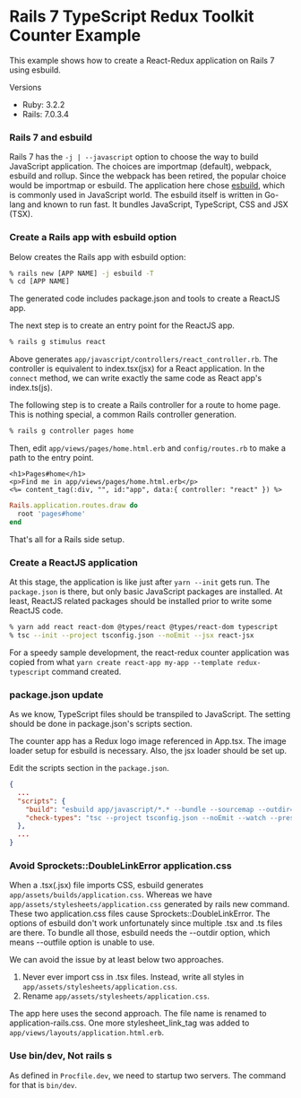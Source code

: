 # Rails 7 TypeScript Redux Toolkit Counter Example

This example shows how to create a React-Redux application on Rails 7 using esbuild.

Versions
- Ruby: 3.2.2
- Rails: 7.0.3.4

### Rails 7 and esbuild

Rails 7 has the `-j | --javascript` option to choose the way to build JavaScript application.
The choices are importmap (default), webpack, esbuild and rollup.
Since the webpack has been retired, the popular choice would be importmap or esbuild.
The application here chose [esbuild](https://esbuild.github.io/), which is commonly used in JavaScript world.
The esbuild itself is written in Go-lang and known to run fast.
It bundles JavaScript, TypeScript, CSS and JSX (TSX).


### Create a Rails app with esbuild option

Below creates the Rails app with esbuild option:

```bash
% rails new [APP NAME] -j esbuild -T
% cd [APP NAME]
```

The generated code includes package.json and tools to create a ReactJS app.

The next step is to create an entry point for the ReactJS app.

```bash
% rails g stimulus react
```

Above generates `app/javascript/controllers/react_controller.rb`.
The controller is equivalent to index.tsx(jsx) for a React application.
In the `connect` method, we can write exactly the same code as React app's index.ts(js).


The following step is to create a Rails controller for a route to home page.
This is nothing special, a common Rails controller generation.

```bash
% rails g controller pages home
```

Then, edit `app/views/pages/home.html.erb`  and `config/routes.rb` to
make a path to the entry point.


```erbruby
<h1>Pages#home</h1>
<p>Find me in app/views/pages/home.html.erb</p>
<%= content_tag(:div, "", id:"app", data:{ controller: "react" }) %>
```

```ruby
Rails.application.routes.draw do
  root 'pages#home'
end
```

That's all for a Rails side setup.

### Create a ReactJS application

At this stage, the application is like just after `yarn --init` gets run.
The `package.json` is there, but only basic JavaScript packages are installed.
At least, ReactJS related packages should be installed prior to write some
ReactJS code.

```bash
% yarn add react react-dom @types/react @types/react-dom typescript
% tsc --init --project tsconfig.json --noEmit --jsx react-jsx
```

For a speedy sample development, the react-redux counter application was copied from what
`yarn create react-app my-app --template redux-typescript` command created.


### package.json update

As we know, TypeScript files should be transpiled to JavaScript.
The setting should be done in package.json's scripts section.

The counter app has a Redux logo image referenced in App.tsx.
The image loader setup for esbuild is necessary.
Also, the jsx loader should be set up.

Edit the scripts section in the `package.json`.

```json
{
  ...
  "scripts": {
    "build": "esbuild app/javascript/*.* --bundle --sourcemap --outdir=app/assets/builds --public-path=assets --loader:.js=jsx --loader:.svg=file",
    "check-types": "tsc --project tsconfig.json --noEmit --watch --preserveWatchOutput"
  },
  ...
}
```

### Avoid Sprockets::DoubleLinkError application.css

When a .tsx(.jsx) file imports CSS, esbuild generates `app/assets/builds/application.css`.
Whereas we have `app/assets/stylesheets/application.css` generated by rails new command.
These two application.css files cause Sprockets::DoubleLinkError.
The options of esbuild don't work unfortunately since multiple .tsx and .ts files are there.
To bundle all those, esbuild needs the --outdir option, which means --outfile option is unable to use.

We can avoid the issue by at least below two approaches.

1. Never ever import css in .tsx files. Instead, write all styles in `app/assets/stylesheets/application.css`.
2. Rename `app/assets/stylesheets/application.css`.

The app here uses the second approach.
The file name is renamed to application-rails.css.
One more stylesheet_link_tag was added to `app/views/layouts/application.html.erb`.

### Use bin/dev, Not rails s

As defined in `Procfile.dev`, we need to startup two servers.
The command for that is `bin/dev`.
